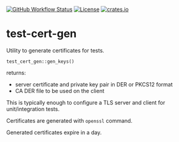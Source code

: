 [![GitHub Workflow Status](https://img.shields.io/github/workflow/status/stepancheg/rust-tls-api/CI)](https://github.com/stepancheg/rust-tls-api/actions?query=workflow%3ACI)
[![License](https://img.shields.io/crates/l/tls-api.svg)](https://github.com/stepancheg/rust-tls-api/blob/master/LICENSE)
[![crates.io](https://img.shields.io/crates/v/tls-api.svg)](https://crates.io/crates/tls-api) 

# test-cert-gen

Utility to generate certificates for tests.

```
test_cert_gen::gen_keys()
```

returns:
* server certificate and private key pair in DER or PKCS12 format
* CA DER file to be used on the client

This is typically enough to configure a TLS server and client
for unit/integration tests.

Certificates are generated with `openssl` command.

Generated certificates expire in a day.
